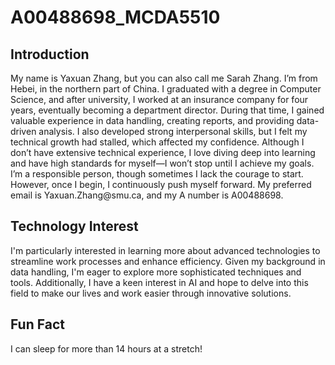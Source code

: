# A00488698_MCDA5510
## Introduction

<p>My name is Yaxuan Zhang, but you can also call me Sarah Zhang. I’m from Hebei, in the northern part of China. I graduated with a degree in Computer Science, and after university, I worked at an insurance company for four years, eventually becoming a department director. During that time, I gained valuable experience in data handling, creating reports, and providing data-driven analysis. I also developed strong interpersonal skills, but I felt my technical growth had stalled, which affected my confidence. Although I don’t have extensive technical experience, I love diving deep into learning and have high standards for myself—I won’t stop until I achieve my goals. I’m a responsible person, though sometimes I lack the courage to start. However, once I begin, I continuously push myself forward. My preferred email is Yaxuan.Zhang@smu.ca, and my A number is A00488698.</p>

## Technology Interest

<p>I'm particularly interested in learning more about advanced technologies to streamline work processes and enhance efficiency. Given my background in data handling, I'm eager to explore more sophisticated techniques and tools. Additionally, I have a keen interest in AI and hope to delve into this field to make our lives and work easier through innovative solutions.</p>

## Fun Fact

I can sleep for more than 14 hours at a stretch!  
